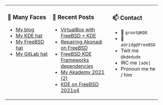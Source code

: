 
<table><tr>
  
<td valign="top" width="30%">
  
### 🙋 Many Faces

- [My blog](https://euroquis.nl/bobulate/)
- [My KDE hat](https://invent.kde.org/adridg)
- [My FreeBSD hat](https://wiki.freebsd.org/AdriaanDeGroot)
- [My GitLab hat](https://gitlab.com/adriaandegroot)
</td>

<td valign="top" width="40%">
  
### 💬 Recent Posts

<!-- BLOG-POST-LIST:START -->
- [VirtualBox with FreeBSD + KDE](https://euroquis.nl//kde/2021/07/14/vboxfbsdkde.html)
- [Repairing Akonadi on FreeBSD](https://euroquis.nl//kde/2021/07/12/akonadi.html)
- [FreeBSD KDE Frameworks dependencies](https://euroquis.nl//kde/2021/07/10/dependencies.html)
- [My Akademy 2021 (2)](https://euroquis.nl//kde/2021/07/09/akademy.html)
- [KDE on FreeBSD 2021o4](https://euroquis.nl//freebsd/2021/06/27/freebsd-o4.html)
<!-- BLOG-POST-LIST:END -->
</td>

<td valign="top" width="30%">
  
### 📫 Contact

- 📧 `groot@KDE`
- 📧 `adridg@FreeBSD`
- Twit me `@kdedude`
- IRC me `[ade]`
- Pronoun me he / him
</td>

</tr></table>
